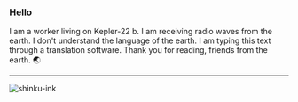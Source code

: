 ### Hello

I am a worker living on Kepler-22 b. I am receiving radio waves from the earth. I don't understand the language of the earth. I am typing this text through a translation software. Thank you for reading, friends from the earth. 🌏

------

![shinku-ink](https://s2.loli.net/2022/01/03/BtgOv9PfYE3Z1W5.jpg)

